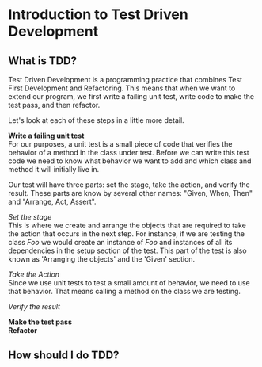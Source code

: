 Introduction to Test Driven Development
=======================================

What is TDD?
------------
Test Driven Development is a programming practice that combines Test First Development and Refactoring. This means that when we want to extend our program, we first write a failing unit test, write code to make the test pass, and then refactor.

Let's look at each of these steps in a little more detail.

**Write a failing unit test**  
For our purposes, a unit test is a small piece of code that verifies the behavior of a method in the class under test. Before we can write this test code we need to know what behavior we want to add and which class and method it will initially live in. 

Our test will have three parts: set the stage, take the action, and verify the result. These parts are know by several other names: "Given, When, Then" and "Arrange, Act, Assert".

_Set the stage_  
This is where we create and arrange the objects that are required to take the action that occurs in the next step. For instance, if we are testing the class *Foo* we would create an instance of *Foo* and instances of all its dependencies in the setup section of the test. This part of the test is also known as 'Arranging the objects' and the 'Given' section.

_Take the Action_  
Since we use unit tests to test a small amount of  behavior, we need to use that behavior. That means calling a method on the class we are testing. 

_Verify the result_

**Make the test pass**  
**Refactor**  

How should I do TDD?
--------------------


